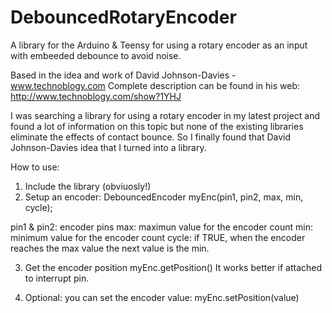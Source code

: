 # DebouncedRotaryEncoder
A library for the Arduino & Teensy for using a rotary encoder as an input with embeeded debounce to avoid noise.

Based in the idea and work of David Johnson-Davies - www.technoblogy.com 
Complete description can be found in his web: http://www.technoblogy.com/show?1YHJ

I was searching a library for using a rotary encoder in my latest project and found a lot of information on this topic but none of the existing libraries eliminate the effects of contact bounce. So I finally found that David Johnson-Davies idea that I turned into a library.

How to use:
1. Include the library (obviuosly!)
2. Setup an encoder:
  DebouncedEncoder myEnc(pin1, pin2, max, min, cycle);
  
  pin1 & pin2: encoder pins
  max: maximun value for the encoder count
  min: minimum value for the encoder count
  cycle: if TRUE, when the encoder reaches the max value the next value is the min.
  
3. Get the encoder position
  myEnc.getPosition()
  It works better if attached to interrupt pin.
  
4. Optional: you can set the encoder value:
  myEnc.setPosition(value)
